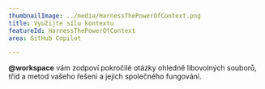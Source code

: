 ```yaml
---
thumbnailImage: ../media/HarnessThePowerOfContext.png
title: Využijte sílu kontextu
featureId: HarnessThePowerOfContext
area: GitHub Copilot

---
```



**@workspace** vám zodpoví pokročilé otázky ohledně libovolných souborů, tříd a metod vašeho řešení a jejich společného fungování.

